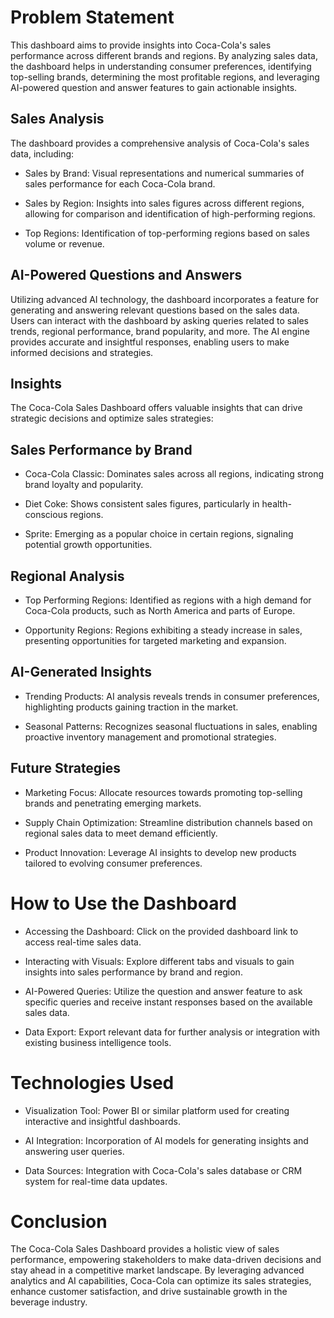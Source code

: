# Problem Statement

This dashboard aims to provide insights into Coca-Cola's sales performance across different brands and regions. By analyzing sales data, the dashboard helps in understanding consumer preferences, identifying top-selling brands, determining the most profitable regions, and leveraging AI-powered question and answer features to gain actionable insights.

## Sales Analysis
The dashboard provides a comprehensive analysis of Coca-Cola's sales data, including:

- Sales by Brand: Visual representations and numerical summaries of sales performance for each Coca-Cola brand.

- Sales by Region: Insights into sales figures across different regions, allowing for comparison and identification of high-performing regions.

- Top Regions: Identification of top-performing regions based on sales volume or revenue.

## AI-Powered Questions and Answers
Utilizing advanced AI technology, the dashboard incorporates a feature for generating and answering relevant questions based on the sales data. Users can interact with the dashboard by asking queries related to sales trends, regional performance, brand popularity, and more. The AI engine provides accurate and insightful responses, enabling users to make informed decisions and strategies.

## Insights
The Coca-Cola Sales Dashboard offers valuable insights that can drive strategic decisions and optimize sales strategies:

## Sales Performance by Brand
- Coca-Cola Classic: Dominates sales across all regions, indicating strong brand loyalty and popularity.

- Diet Coke: Shows consistent sales figures, particularly in health-conscious regions.

 - Sprite: Emerging as a popular choice in certain regions, signaling potential growth opportunities.

## Regional Analysis
 - Top Performing Regions: Identified as regions with a high demand for Coca-Cola products, such as North America and parts of Europe.

- Opportunity Regions: Regions exhibiting a steady increase in sales, presenting opportunities for targeted marketing and expansion.

## AI-Generated Insights
- Trending Products: AI analysis reveals trends in consumer preferences, highlighting products gaining traction in the market.

- Seasonal Patterns: Recognizes seasonal fluctuations in sales, enabling proactive inventory management and promotional strategies.

## Future Strategies
- Marketing Focus: Allocate resources towards promoting top-selling brands and penetrating emerging markets.

- Supply Chain Optimization: Streamline distribution channels based on regional sales data to meet demand efficiently.

- Product Innovation: Leverage AI insights to develop new products tailored to evolving consumer preferences.

# How to Use the Dashboard
- Accessing the Dashboard: Click on the provided dashboard link to access real-time sales data.

- Interacting with Visuals: Explore different tabs and visuals to gain insights into sales performance by brand and region.

- AI-Powered Queries: Utilize the question and answer feature to ask specific queries and receive instant responses based on the available sales data.

- Data Export: Export relevant data for further analysis or integration with existing business intelligence tools.

# Technologies Used
- Visualization Tool: Power BI or similar platform used for creating interactive and insightful dashboards.

- AI Integration: Incorporation of AI models for generating insights and answering user queries.

- Data Sources: Integration with Coca-Cola's sales database or CRM system for real-time data updates.

# Conclusion
The Coca-Cola Sales Dashboard provides a holistic view of sales performance, empowering stakeholders to make data-driven decisions and stay ahead in a competitive market landscape. By leveraging advanced analytics and AI capabilities, Coca-Cola can optimize its sales strategies, enhance customer satisfaction, and drive sustainable growth in the beverage industry.
